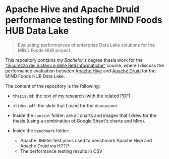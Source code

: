 # Apache Hive and Apache Druid performance testing for MIND Foods HUB Data Lake

> Evaluating performances of enterprise Data Lake solutions for the MIND Foods HUB project

This repository contains my *Bachelor's* degree thesis work for the ["Sicurezza dei Sistemi e delle Reti Informatiche"](https://www.unimi.it/it/corsi/corsi-di-laurea/sicurezza-dei-sistemi-e-delle-reti-informatiche) course, where I discuss the performance evaluation between [Apache Hive](https://hive.apache.org/) and [Apache Druid](https://druid.apache.org/) for the MIND Foods HUB Data Lake.

The content of the repository is the following:

- `thesis.md`: the text of my research (with the related PDF)

- `slides.pdf`: the slide that I used for the discussion

- Inside the `content` folder: are all charts and images that I drew for the thesis (using a combination of Google Sheet's charts and Miro).

- Inside the `benchmark` folder:
  - Apache JMeter test plans used to benchmark Apache Hive and Apache Druid via HTTP
  - The performance testing results in CSV
